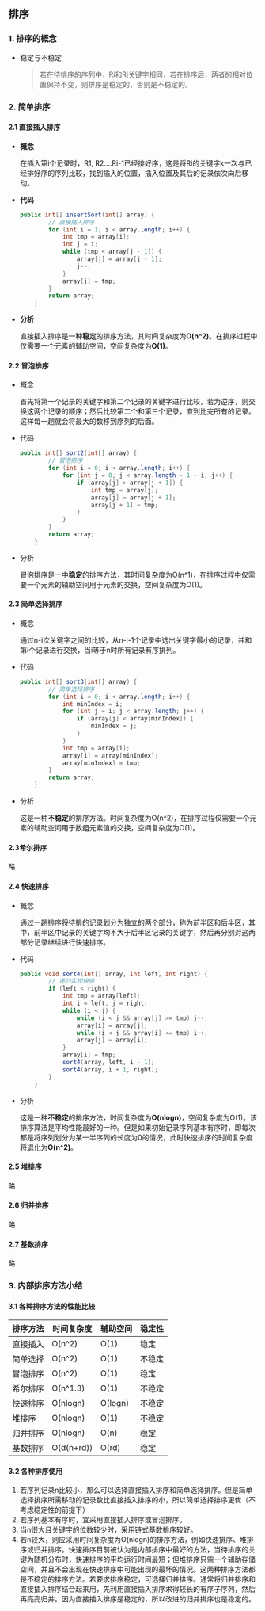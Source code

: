 ## 排序

### 1. 排序的概念

- 稳定与不稳定

  > 若在待排序的序列中，Ri和Rj关键字相同，若在排序后，两者的相对位置保持不变，则排序是稳定的，否则是不稳定的。

### 2. 简单排序

#### 2.1 直接插入排序

- **概念**

  在插入第i个记录时，R1, R2....Ri-1已经排好序，这是将Ri的关键字k一次与已经排好序的序列比较，找到插入的位置，插入位置及其后的记录依次向后移动。

- **代码**

  ```java
  public int[] insertSort(int[] array) {
          // 直接插入排序
          for (int i = 1; i < array.length; i++) {
              int tmp = array[i];
              int j = i;
              while (tmp < array[j - 1]) {
                  array[j] = array[j - 1];
                  j--;
              }
              array[j] = tmp;
          }
          return array;
      }
  ```

- **分析**

  直接插入排序是一种**稳定**的排序方法，其时间复杂度为**O(n^2)**。在排序过程中仅需要一个元素的辅助空间，空间复杂度为**O(1)**。

#### 2.2 冒泡排序

- 概念

  首先将第一个记录的关键字和第二个记录的关键字进行比较，若为逆序，则交换这两个记录的顺序；然后比较第二个和第三个记录，直到比完所有的记录。这样每一趟就会将最大的数移到序列的后面。

- 代码

  ```java
  public int[] sort2(int[] array) {
          // 冒泡排序
          for (int i = 0; i < array.length; i++) {
              for (int j = 0; j < array.length - 1 - i; j++) {
                  if (array[j] > array[j + 1]) {
                      int tmp = array[j];
                      array[j] = array[j + 1];
                      array[j + 1] = tmp;
                  }
              }
          }
          return array;
      }
  ```

- 分析

  冒泡排序是一中**稳定**的排序方法，其时间复杂度为O(n^1)，在排序过程中仅需要一个元素的辅助空间用于元素的交换，空间复杂度为O(1)。

#### 2.3 简单选择排序

- 概念

  通过n-i次关键字之间的比较，从n-i-1个记录中选出关键字最小的记录，并和第i个记录进行交换，当i等于n时所有记录有序排列。

- 代码

  ```java
  public int[] sort3(int[] array) {
          // 简单选择排序
          for (int i = 0; i < array.length; i++) {
              int minIndex = i;
              for (int j = i; j < array.length; j++) {
                  if (array[j] < array[minIndex]) {
                      minIndex = j;
                  }
              }
              int tmp = array[i];
              array[i] = array[minIndex];
              array[minIndex] = tmp;
          }
          return array;
      }
  ```

- 分析

  这是一种**不稳定**的排序方法。时间复杂度为O(n^2)，在排序过程仅需要一个元素的辅助空间用于数组元素值的交换，空间复杂度为O(1)。

#### 2.3希尔排序

略

#### 2.4 快速排序

- 概念

  通过一趟排序将待排的记录划分为独立的两个部分，称为前半区和后半区，其中，前半区中记录的关键字均不大于后半区记录的关键字，然后再分别对这两部分记录继续进行快速排序。

- 代码

  ```java
  public void sort4(int[] array, int left, int right) {
          // 递归实现快排
          if (left < right) {
              int tmp = array[left];
              int i = left, j = right;
              while (i < j) {
                  while (i < j && array[j] >= tmp) j--;
                  array[i] = array[j];
                  while (i < j && array[i] <= tmp) i++;
                  array[j] = array[i];
              }
              array[i] = tmp;
              sort4(array, left, i - 1);
              sort4(array, i + 1, right);
          }
      }
  ```

- 分析

  这是一种**不稳定**的排序方法，时间复杂度为**O(nlogn)**，空间复杂度为O(1)。该排序算法是平均性能最好的一种。但是如果初始记录序列基本有序时，即每次都是将序列划分为某一半序列的长度为0的情况，此时快速排序的时间复杂度将退化为**O(n^2)**。

#### 2.5 堆排序

略

#### 2.6 归并排序

略

#### 2.7 基数排序

略

### 3. 内部排序方法小结

#### 3.1 各种排序方法的性能比较

| 排序方法 | 时间复杂度 | 辅助空间 | 稳定性 |
| -------- | ---------- | -------- | ------ |
| 直接插入 | O(n^2)     | O(1)     | 稳定   |
| 简单选择 | O(n^2)     | O(1)     | 不稳定 |
| 冒泡排序 | O(n^2)     | O(1)     | 稳定   |
| 希尔排序 | O(n^1.3)   | O(1)     | 不稳定 |
| 快速排序 | O(nlogn)   | O(logn)  | 不稳定 |
| 堆排序   | O(nlogn)   | O(1)     | 不稳定 |
| 归并排序 | O(nlogn)   | O(n)     | 稳定   |
| 基数排序 | O(d(n+rd)) | O(rd)    | 稳定   |

#### 3.2 各种排序使用

1. 若序列记录n比较小，那么可以选择直接插入排序和简单选择排序。但是简单选择排序所需移动的记录数比直接插入排序的小，所以简单选择排序更优（不考虑稳定性的前提下）
2. 若序列基本有序时，宜采用直接插入排序或冒泡排序。
3. 当n很大且关键字的位数较少时，采用链式基数排序较好。
4. 若n较大，则应采用时间复杂度为O(nlogn)的排序方法，例如快速排序、堆排序或归并排序。快速排序目前被认为是内部排序中最好的方法，当待排序的关键为随机分布时，快速排序的平均运行时间最短；但堆排序只需一个辅助存储空间，并且不会出现在快速排序中可能出现的最坏的情况。这两种排序方法都是不稳定的排序方法。若要求排序稳定，可选择归并排序。通常将归并排序和直接插入排序结合起来用，先利用直接插入排序求得较长的有序子序列，然后再亮亮归并。因为直接插入排序是稳定的，所以改进的归并排序也是稳定的。

